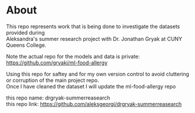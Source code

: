 # About
This repo represents work that is being done to investigate the datasets provided during   
Aleksandra's summer research project with Dr. Jonathan Gryak at CUNY Queens College.  

Note the actual repo for the models and data is private: https://github.com/gryakj/ml-food-allergy   

Using this repo for saftey and for my own version control to avoid cluttering or corruption of the main project repo.   
Once I have cleaned the dataset I will update the ml-food-allergy repo   

this repo name: drgryak-summerreasearch  
this repo link: https://github.com/aleksgeorgi/drgryak-summerreasearch  
